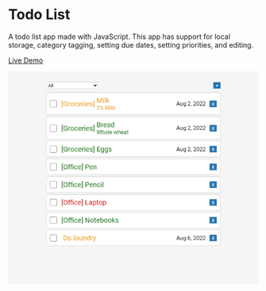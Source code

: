 # Todo List

A todo list app made with JavaScript. This app has support for local storage, category tagging, setting due dates, setting priorities, and editing.

[Live Demo](https://robsassack.github.io/todo-list/)

![Screenshot of todo list](src/screenshot.jpg)
